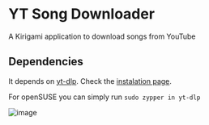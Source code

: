 # YT Song Downloader
A Kirigami application to download songs from YouTube

## Dependencies
It depends on [yt-dlp](https://github.com/yt-dlp/yt-dlp). Check the [instalation page](https://github.com/yt-dlp/yt-dlp/wiki/Installation).

For openSUSE you can simply run `sudo zypper in yt-dlp`

![image](https://github.com/DenysMb/YTSongDownloader/assets/33737137/ff99b0cf-34f6-4d4a-ad37-2cc5f7c90862)
